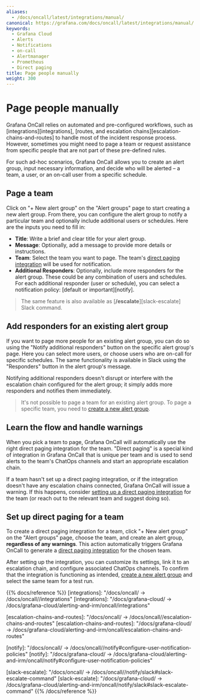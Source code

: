 ```yaml
---
aliases:
  - /docs/oncall/latest/integrations/manual/
canonical: https://grafana.com/docs/oncall/latest/integrations/manual/
keywords:
  - Grafana Cloud
  - Alerts
  - Notifications
  - on-call
  - Alertmanager
  - Prometheus
  - Direct paging
title: Page people manually
weight: 300
---
```


# Page people manually

Grafana OnCall relies on automated and pre-configured workflows, such as [integrations][integrations],
[routes, and escalation chains][escalation-chains-and-routes] to handle most of the incident response process.
However, sometimes you might need to page a team or request assistance from specific people that are not part of
these pre-defined rules.

For such ad-hoc scenarios, Grafana OnCall allows you to create an alert group, input necessary information, and decide
who will be alerted – a team, a user, or an on-call user from a specific schedule.

## Page a team

Click on "+ New alert group" on the "Alert groups" page to start creating a new alert group.
From there, you can configure the alert group to notify a particular team and optionally include additional users or
schedules. Here are the inputs you need to fill in:

- **Title**: Write a brief and clear title for your alert group.
- **Message**: Optionally, add a message to provide more details or instructions.
- **Team**: Select the team you want to page. The team's
[direct paging integration](#learn-the-flow-and-handle-warnings) will be used for notification.
- **Additional Responders**: Optionally, include more responders for the alert group.
These could be any combination of users and schedules.
For each additional responder (user or schedule), you can select a notification policy: [default or important][notify].

> The same feature is also available as [**/escalate**][slack-escalate] Slack command.

## Add responders for an existing alert group

If you want to page more people for an existing alert group, you can do so using the "Notify additional responders"
button on the specific alert group's page. Here you can select more users, or choose users who are on-call for specific
schedules. The same functionality is available in Slack using the "Responders" button in the alert group's message.

Notifying additional responders doesn't disrupt or interfere with the escalation chain configured for the alert group;
it simply adds more responders and notifies them immediately.

> It's not possible to page a team for an existing alert group. To page a specific team, you need to
[create a new alert group](#page-a-team).

## Learn the flow and handle warnings

When you pick a team to page, Grafana OnCall will automatically use the right direct paging integration for the team.
"Direct paging" is a special kind of integration in Grafana OnCall that is unique per team and is used to send alerts
to the team's ChatOps channels and start an appropriate escalation chain.

If a team hasn't set up a direct paging integration, or if the integration doesn't have any escalation chains connected,
Grafana OnCall will issue a warning. If this happens, consider
[setting up a direct paging integration](#set-up-direct-paging-for-a-team) for the team
(or reach out to the relevant team and suggest doing so).

## Set up direct paging for a team

To create a direct paging integration for a team, click "+ New alert group" on the "Alert groups" page, choose the team,
and create an alert group, **regardless of any warnings**. This action automatically triggers Grafana OnCall to generate
a [direct paging integration](#learn-the-flow-and-handle-warnings) for the chosen team.

After setting up the integration, you can customize its settings, link it to an escalation chain,
and configure associated ChatOps channels.
To confirm that the integration is functioning as intended, [create a new alert group](#page-a-team)
and select the same team for a test run.

{{% docs/reference %}}
[integrations]: "/docs/oncall/ -> /docs/oncall/<ONCALL VERSION>/integrations"
[integrations]: "/docs/grafana-cloud/ -> /docs/grafana-cloud/alerting-and-irm/oncall/integrations"

[escalation-chains-and-routes]: "/docs/oncall/ -> /docs/oncall/<ONCALL VERSION>/escalation-chains-and-routes"
[escalation-chains-and-routes]: "/docs/grafana-cloud/ -> /docs/grafana-cloud/alerting-and-irm/oncall/escalation-chains-and-routes"

[notify]: "/docs/oncall/ -> /docs/oncall/<ONCALL VERSION>/notify#configure-user-notification-policies"
[notify]: "/docs/grafana-cloud/ -> /docs/grafana-cloud/alerting-and-irm/oncall/notify#configure-user-notification-policies"

[slack-escalate]: "/docs/oncall/ -> /docs/oncall/<ONCALL VERSION>/notify/slack#slack-escalate-command"
[slack-escalate]: "/docs/grafana-cloud/ -> /docs/grafana-cloud/alerting-and-irm/oncall/notify/slack#slack-escalate-command"
{{% /docs/reference %}}
